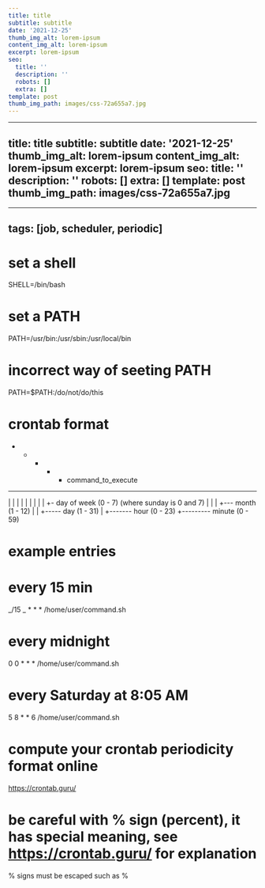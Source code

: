 ```yaml
---
title: title
subtitle: subtitle
date: '2021-12-25'
thumb_img_alt: lorem-ipsum
content_img_alt: lorem-ipsum
excerpt: lorem-ipsum
seo:
  title: ''
  description: ''
  robots: []
  extra: []
template: post
thumb_img_path: images/css-72a655a7.jpg
---
```

---
title: title
subtitle: subtitle
date: '2021-12-25'
thumb_img_alt: lorem-ipsum
content_img_alt: lorem-ipsum
excerpt: lorem-ipsum
seo:
  title: ''
  description: ''
  robots: []
  extra: []
template: post
thumb_img_path: images/css-72a655a7.jpg
---
---
tags: [job, scheduler, periodic]
---

# set a shell

SHELL=/bin/bash

# set a PATH

PATH=/usr/bin:/usr/sbin:/usr/local/bin

# incorrect way of seeting PATH

PATH=$PATH:/do/not/do/this

# crontab format

- - - - - command_to_execute

---

| | | | |
| | | | +- day of week (0 - 7) (where sunday is 0 and 7)
| | | +--- month (1 - 12)
| | +----- day (1 - 31)
| +------- hour (0 - 23)
+--------- minute (0 - 59)

# example entries

# every 15 min

_/15 _ \* \* \* /home/user/command.sh

# every midnight

0 0 \* \* \* /home/user/command.sh

# every Saturday at 8:05 AM

5 8 \* \* 6 /home/user/command.sh

# compute your crontab periodicity format online

https://crontab.guru/

# be careful with % sign (percent), it has special meaning, see https://crontab.guru/ for explanation

% signs must be escaped such as \%
